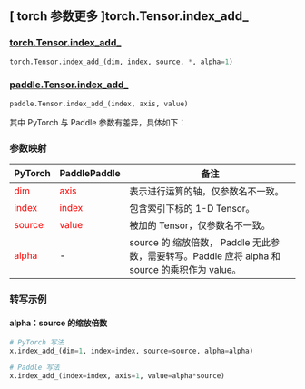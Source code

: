 ## [ torch 参数更多 ]torch.Tensor.index_add_
### [torch.Tensor.index_add_](https://pytorch.org/docs/stable/generated/torch.Tensor.index_add_.html#torch.Tensor.index_add_)

```python
torch.Tensor.index_add_(dim, index, source, *, alpha=1)
```

### [paddle.Tensor.index_add_]()

```python
paddle.Tensor.index_add_(index, axis, value)
```

其中 PyTorch 与 Paddle 参数有差异，具体如下：
### 参数映射
| PyTorch       | PaddlePaddle | 备注                                                   |
| ------------- | ------------ | ------------------------------------------------------ |
| <font color='red'> dim </font> | <font color='red'> axis </font> | 表示进行运算的轴，仅参数名不一致。  |
| <font color='red'> index </font> | <font color='red'> index </font> | 包含索引下标的 1-D Tensor。  |
| <font color='red'> source </font> | <font color='red'> value </font> | 被加的 Tensor，仅参数名不一致。  |
| <font color='red'> alpha </font> | - | source 的 缩放倍数， Paddle 无此参数，需要转写。Paddle 应将 alpha 和 source 的乘积作为 value。 |


### 转写示例
#### alpha：source 的缩放倍数
```python
# PyTorch 写法
x.index_add_(dim=1, index=index, source=source, alpha=alpha)

# Paddle 写法
x.index_add_(index=index, axis=1, value=alpha*source)
```
